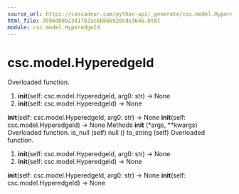 ```yaml
---
source_url: https://cascadeur.com/python-api/_generate/csc.model.HyperedgeId.html
html_file: 3596db6b2341782ac6b866920cde3646.html
module: csc.model.HyperedgeId
---
```


# csc.model.HyperedgeId 

Overloaded function.
1. __init__(self: csc.model.HyperedgeId, arg0: str) -> None
2. __init__(self: csc.model.HyperedgeId) -> None

__init__(self: csc.model.HyperedgeId, arg0: str) -> None __init__(self: csc.model.HyperedgeId) -> None Methods __init__ (*args, **kwargs) Overloaded function. is_null (self) null () to_string (self) Overloaded function.
1. __init__(self: csc.model.HyperedgeId, arg0: str) -> None
2. __init__(self: csc.model.HyperedgeId) -> None

__init__(self: csc.model.HyperedgeId, arg0: str) -> None __init__(self: csc.model.HyperedgeId) -> None